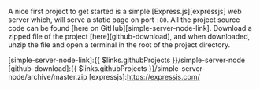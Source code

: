 A nice first project to get started is a simple [Express.js][expressjs] web server which, will serve a static page on port `:80`. All the project source code can be found [here on GitHub][simple-server-node-link]. Download a zipped file of the project [here][github-download], and when downloaded, unzip the file and open a terminal in the root of the project directory.

[simple-server-node-link]:{{ $links.githubProjects }}/simple-server-node
[github-download]:{{ $links.githubProjects }}/simple-server-node/archive/master.zip
[expressjs]:https://expressjs.com/
